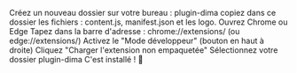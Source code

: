 Créez un nouveau dossier sur votre bureau : plugin-dima
copiez dans ce dossier les fichiers : content.js, manifest.json et les logo.
Ouvrez Chrome ou Edge
Tapez dans la barre d'adresse : chrome://extensions/ (ou edge://extensions/)
Activez le "Mode développeur" (bouton en haut à droite)
Cliquez "Charger l'extension non empaquetée"
Sélectionnez votre dossier plugin-dima
C'est installé ! 🎉
